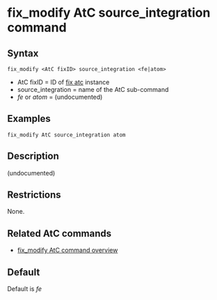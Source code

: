 # fix_modify AtC source_integration command

## Syntax

    fix_modify <AtC fixID> source_integration <fe|atom>

-   AtC fixID = ID of [fix atc](fix_atc) instance
-   source_integration = name of the AtC sub-command
-   *fe* or *atom* = (undocumented)

## Examples

``` LAMMPS
fix_modify AtC source_integration atom
```

## Description

(undocumented)

## Restrictions

None.

## Related AtC commands

-   [fix_modify AtC command overview](atc_fix_modify)

## Default

Default is *fe*
